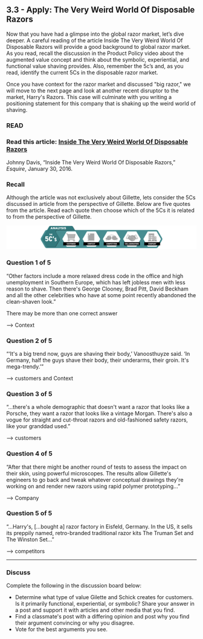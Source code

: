 ## 3.3 - Apply: The Very Weird World Of Disposable Razors

Now that you have had a glimpse into the global razor market, let’s dive deeper. A careful reading of the article Inside The Very Weird World Of Disposable Razors will provide a good background to global razor market. As you read, recall the discussion in the Product Policy video about the augmented value concept and think about the symbolic, experiential, and functional value shaving provides. Also, remember the 5c’s and, as you read, identify the current 5Cs in the disposable razor market.

Once you have context for the razor market and discussed "big razor," we will move to the next page and look at another recent disruptor to the market, Harry's Razors. This case will culminate with you writing a positioning statement for this company that is shaking up the weird world of shaving.

### READ

### **Read this article:** [Inside The Very Weird World Of Disposable Razors](https://www.esquire.com/uk/culture/news/a6833/razors/)

Johnny Davis, “Inside The Very Weird World Of Disposable Razors,” *Esquire*, January 30, 2016.

### Recall

Although the article was not exclusively about Gillette, lets consider the 5Cs discussed in article from the perspective of Gillette. Below are five quotes from the article. Read each quote then choose which of the 5Cs it is related to from the perspective of Gillette.

![](./5C_s_All.png)

### Question 1 of 5

“Other factors include a more relaxed dress code in the office and high unemployment in Southern Europe, which has left jobless men with less reason to shave. Then there's George Clooney, Brad Pitt, David Beckham and all the other celebrities who have at some point recently abandoned the clean-shaven look.”

There may be more than one correct answer

--> Context

### Question 2 of 5

“‘It's a big trend now, guys are shaving their body,’ Vanoosthuyze said. ‘In Germany, half the guys shave their body, their underarms, their groin. It's mega-trendy.’”

--> customers and Context

### Question 3 of 5

“...there's a whole demographic that doesn't want a razor that looks like a Porsche, they want a razor that looks like a vintage Morgan. There's also a vogue for straight and cut-throat razors and old-fashioned safety razors, like your granddad used.”

--> customers

### Question 4 of 5

“After that there might be another round of tests to assess the impact on their skin, using powerful microscopes. The results allow Gillette's engineers to go back and tweak whatever conceptual drawings they're working on and render new razors using rapid polymer prototyping...”

--> Company

### Question 5 of 5

“...Harry's, [...bought a] razor factory in Eisfeld, Germany. In the US, it sells its preppily named, retro-branded traditional razor kits The Truman Set and The Winston Set…”

--> competitors

-------------

### Discuss

Complete the following in the discussion board below:

- Determine what type of value Gilette and Schick creates for customers. Is it primarily functional, experiential, or symbolic? Share your answer in a post and support it with articles and other media that you find. 
- Find a classmate's post with a differing opinion and post why you find their argument convincing or why you disagree.
- Vote for the best arguments you see.

